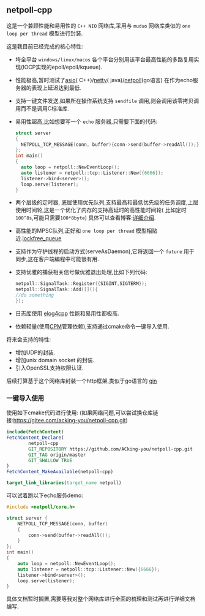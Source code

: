 ## netpoll-cpp

这是一个兼顾性能和易用性的 `C++ NIO` 网络库,采用与 `muduo` 网络库类似的 `one loop per thread` 模型进行封装.

这是我目前已经完成的核心特性:

* 垮全平台 `windows/linux/macos` 各个平台分别用该平台最高性能的多路复用实现(IOCP实现的epoll/epoll/kqueue).
* 性能极高,暂时测试了[asio](https://www.boost.org/doc/libs/1_82_0/doc/html/boost_asio.html)(
  C++)/[netty](https://netty.io/wiki/index.html)(
  java)/[netpoll](https://www.cloudwego.io/zh/docs/netpoll/)(go语言)
  在作为echo服务器的表现上延迟达到最低.
* 支持一键文件发送,如果所在操作系统支持 `sendfile` 调用,则会调用该零拷贝调用而不是调用C标准库.
* 易用性超高,比如想要写一个 `echo` 服务器,只需要下面的代码:
  ```cpp
  struct server 
  {
    NETPOLL_TCP_MESSAGE(conn, buffer){conn->send(buffer->readAll());}
  };
  int main()
  {
    auto loop = netpoll::NewEventLoop();
    auto listener = netpoll::tcp::Listener::New({6666});
    listener->bind<server>();
    loop.serve(listener);
  }
  ```
* 两个层级的定时器,
  底层使用优先队列,支持最高和最低优先级的任务调度,上层使用时间轮,这是一个优化了内存的支持高延时的高性能时间轮(
  比如定时 `100^8s`,可能只需要`100*8byte`)
  具体可以查看博客:[详细介绍](https://acking-you.github.io/posts/%E5%AE%9E%E7%8E%B0%E9%AB%98%E6%80%A7%E8%83%BD%E6%97%B6%E9%97%B4%E8%BD%AE%E7%94%A8%E4%BA%8E%E8%B8%A2%E5%87%BA%E7%A9%BA%E9%97%B2%E8%BF%9E%E6%8E%A5/).

* 高性能的MPSC队列,正好和 `one loop per thread` 模型相贴近.[lockfree_queue](./netpoll/util/lockfree_queue.h)
* 支持作为守护线程的启动方式(serveAsDaemon),它将返回一个 `future` 用于同步,这在客户端编程中可能很有用.
* 支持优雅的捕获相关信号做优雅退出处理,比如下列代码:
  ```cpp
  netpoll::SignalTask::Register({SIGINT,SIGTERM});
  netpoll::SignalTask::Add([](){
  //do something	
  });
  ```
* 日志库使用 [elog4cpp](https://github.com/ACking-you/elog4cpp) 性能和易用性都极高.
* 依赖轻量(使用[CPM](https://github.com/iauns/cpm)管理依赖),支持通过cmake命令一键导入使用.

将来会支持的特性:

* 增加UDP的封装.
* 增加unix domain socket 的封装.
* 引入OpenSSL支持权限认证.

后续打算基于这个网络库封装一个http框架,类似于go语言的 [gin](https://github.com/gin-gonic/gin)

### 一键导入使用

使用如下cmake代码进行使用:
(如果网络问题,可以尝试换仓库链接:https://gitee.com/acking-you/netpoll-cpp.git)

```cmake
include(FetchContent)
FetchContent_Declare(
        netpoll-cpp
        GIT_REPOSITORY https://github.com/ACking-you/netpoll-cpp.git
        GIT_TAG origin/master
        GIT_SHALLOW TRUE
)
FetchContent_MakeAvailable(netpoll-cpp)

target_link_libraries(target_name netpoll)
```

可以试着跑以下echo服务demo:

```cpp
#include <netpoll/core.h>

struct server {
	NETPOLL_TCP_MESSAGE(conn, buffer)
	{
		conn->send(buffer->readAll());
	}
};
int main()
{
	auto loop = netpoll::NewEventLoop();
	auto listener = netpoll::tcp::Listener::New({6666});
	listener->bind<server>();
	loop.serve(listener);
}
```

具体文档暂时搁置,需要等我对整个网络库进行全面的梳理和测试再进行详细文档编写.